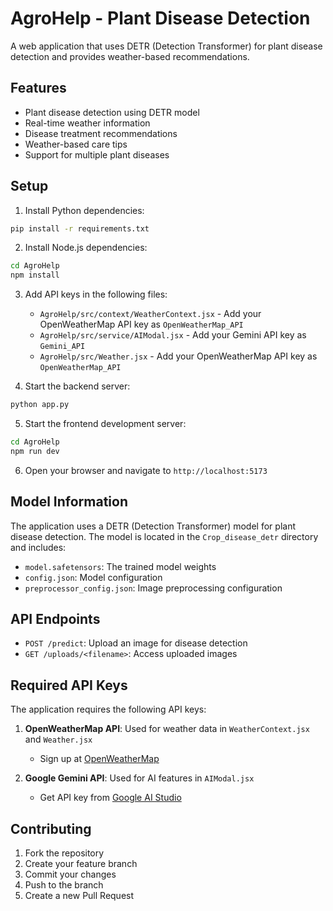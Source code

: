 # AgroHelp - Plant Disease Detection

A web application that uses DETR (Detection Transformer) for plant disease detection and provides weather-based recommendations.

## Features

- Plant disease detection using DETR model
- Real-time weather information
- Disease treatment recommendations
- Weather-based care tips
- Support for multiple plant diseases

## Setup

1. Install Python dependencies:
```bash
pip install -r requirements.txt
```

2. Install Node.js dependencies:
```bash
cd AgroHelp
npm install
```

3. Add API keys in the following files:
   - `AgroHelp/src/context/WeatherContext.jsx` - Add your OpenWeatherMap API key as `OpenWeatherMap_API`
   - `AgroHelp/src/service/AIModal.jsx` - Add your Gemini API key as `Gemini_API`
   - `AgroHelp/src/Weather.jsx` - Add your OpenWeatherMap API key as `OpenWeatherMap_API`

4. Start the backend server:
```bash
python app.py
```

5. Start the frontend development server:
```bash
cd AgroHelp
npm run dev
```

6. Open your browser and navigate to `http://localhost:5173`

## Model Information

The application uses a DETR (Detection Transformer) model for plant disease detection. The model is located in the `Crop_disease_detr` directory and includes:

- `model.safetensors`: The trained model weights
- `config.json`: Model configuration
- `preprocessor_config.json`: Image preprocessing configuration

## API Endpoints

- `POST /predict`: Upload an image for disease detection
- `GET /uploads/<filename>`: Access uploaded images

## Required API Keys

The application requires the following API keys:
1. **OpenWeatherMap API**: Used for weather data in `WeatherContext.jsx` and `Weather.jsx`
   - Sign up at [OpenWeatherMap](https://openweathermap.org/api)
   
2. **Google Gemini API**: Used for AI features in `AIModal.jsx`
   - Get API key from [Google AI Studio](https://ai.google.dev/)

## Contributing

1. Fork the repository
2. Create your feature branch
3. Commit your changes
4. Push to the branch
5. Create a new Pull Request 
